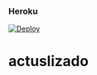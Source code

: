### Heroku
[![Deploy](https://www.herokucdn.com/deploy/button.svg)](https://heroku.com/deploy?template=https://github.com/julina000/ultimob) 
# actuslizado
